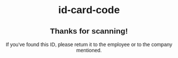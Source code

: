 # id-card-code
<!DOCTYPE html>
<html lang="en">
<head>
  <meta charset="UTF-8">
  <title>ID Card Alert</title>
  <script>
    // Mapping of employee ID → message with name and number
    const employeeMessages = {
      "101": {
        name: "Aprajith R.",
        phone: "‪+91-9876543210‬"
      },
      "102": {
        name: "Sneha M.",
        phone: "‪+91-9123456789‬"
      },
      "103": {
        name: "Rajesh K.",
        phone: "‪+91-9988776655‬"
      }
      // Add more employee entries as needed
    };

    window.onload = () => {
      const urlParams = new URLSearchParams(window.location.search);
      const id = urlParams.get('id');
      const company = "Torqsoft Solutions"; // Change to your company name

      if (id && employeeMessages[id]) {
        const emp = employeeMessages[id];
        alert(This ID belongs to ${emp.name}. Please call ${emp.phone} or return it to ${company}.);
  } else {
        alert("This ID card belongs to an employee of our company. Kindly return it to the front desk. Thank you!");
      }
    };
  </script>
  <style>
    body {
      font-family: Arial, sans-serif;
      text-align: center;
      padding: 40px;
    }
  </style>
</head>
<body>
  <h2>Thanks for scanning!</h2>
  <p>If you’ve found this ID, please return it to the employee or to the company mentioned.</p>
</body>
</html>
